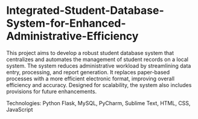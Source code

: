 # Integrated-Student-Database-System-for-Enhanced-Administrative-Efficiency

This project aims to develop a robust student database system that centralizes and automates the management of student records on a local system. The system reduces administrative workload by streamlining data entry, processing, and report generation. It replaces paper-based processes with a more efficient electronic format, improving overall efficiency and accuracy. Designed for scalability, the system also includes provisions for future enhancements.

Technologies:
Python Flask, MySQL, PyCharm, Sublime Text, HTML, CSS, JavaScript
